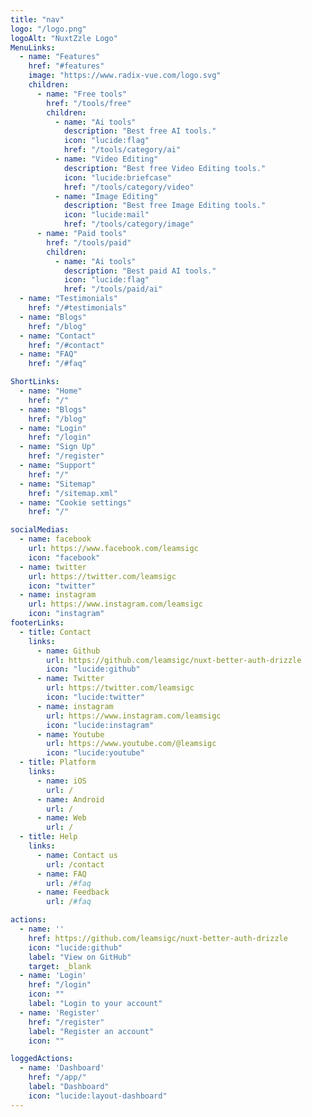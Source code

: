 ```yaml
---
title: "nav"
logo: "/logo.png"
logoAlt: "NuxtZzle Logo"
MenuLinks:
  - name: "Features"
    href: "#features"
    image: "https://www.radix-vue.com/logo.svg"
    children:
      - name: "Free tools"
        href: "/tools/free"
        children:
          - name: "Ai tools"
            description: "Best free AI tools."
            icon: "lucide:flag"
            href: "/tools/category/ai"
          - name: "Video Editing"
            description: "Best free Video Editing tools."
            icon: "lucide:briefcase"
            href: "/tools/category/video"
          - name: "Image Editing"
            description: "Best free Image Editing tools."
            icon: "lucide:mail"
            href: "/tools/category/image"
      - name: "Paid tools"
        href: "/tools/paid"
        children:
          - name: "Ai tools"
            description: "Best paid AI tools."
            icon: "lucide:flag"
            href: "/tools/paid/ai"
  - name: "Testimonials"
    href: "/#testimonials"
  - name: "Blogs"
    href: "/blog"
  - name: "Contact"
    href: "/#contact"
  - name: "FAQ"
    href: "/#faq"

ShortLinks:
  - name: "Home"
    href: "/"
  - name: "Blogs"
    href: "/blog"
  - name: "Login"
    href: "/login"
  - name: "Sign Up"
    href: "/register"
  - name: "Support"
    href: "/"
  - name: "Sitemap"
    href: "/sitemap.xml"
  - name: "Cookie settings"
    href: "/"

socialMedias:
  - name: facebook
    url: https://www.facebook.com/leamsigc
    icon: "facebook"
  - name: twitter
    url: https://twitter.com/leamsigc
    icon: "twitter"
  - name: instagram
    url: https://www.instagram.com/leamsigc
    icon: "instagram"
footerLinks:
  - title: Contact
    links:
      - name: Github
        url: https://github.com/leamsigc/nuxt-better-auth-drizzle
        icon: "lucide:github"
      - name: Twitter
        url: https://twitter.com/leamsigc
        icon: "lucide:twitter"
      - name: instagram
        url: https://www.instagram.com/leamsigc
        icon: "lucide:instagram"
      - name: Youtube
        url: https://www.youtube.com/@leamsigc
        icon: "lucide:youtube"
  - title: Platform
    links:
      - name: iOS
        url: /
      - name: Android
        url: /
      - name: Web
        url: /
  - title: Help
    links:
      - name: Contact us
        url: /contact
      - name: FAQ
        url: /#faq
      - name: Feedback
        url: /#faq

actions:
  - name: ''
    href: https://github.com/leamsigc/nuxt-better-auth-drizzle
    icon: "lucide:github"
    label: "View on GitHub"
    target: _blank
  - name: 'Login'
    href: "/login"
    icon: ""
    label: "Login to your account"
  - name: 'Register'
    href: "/register"
    label: "Register an account"
    icon: ""

loggedActions:
  - name: 'Dashboard'
    href: "/app/"
    label: "Dashboard"
    icon: "lucide:layout-dashboard"
---
```

